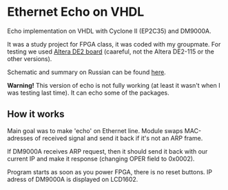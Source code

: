# Ethernet Echo on VHDL
Echo implementation on VHDL with Cyclone II (EP2C35) and DM9000A. 

It was a study project for FPGA class, it was coded with my groupmate. For testing we used [Altera DE2 board](https://www.terasic.com.tw/cgi-bin/page/archive.pl?Language=English&CategoryNo=183&No=30&PartNo=1#contents) (caareful, not the Altera DE2-115 or the other versions).

Schematic and summary on Russian can be found [here](https://disk.yandex.ru/d/-lgtGx38ATc5Hg).

__Warning!__ 
This version of echo is not fully working (at least it wasn't when I was testing last time). It can echo some of the packages.

## How it works

Main goal was to make 'echo' on Ethernet line. Module swaps MAC-adresses of received signal and send it back if it's not an ARP frame.

If DM9000A receives ARP request, then it should send it back with our current IP and make it response (changing OPER field to 0x0002).

Program starts as soon as you power FPGA, there is no reset buttons.
IP adress of DM9000A is displayed on LCD1602.